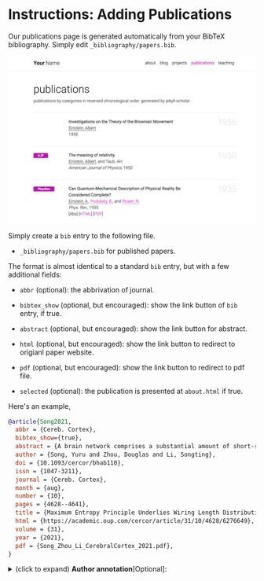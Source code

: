 # Instructions: Adding Publications

Our publications page is generated automatically from your BibTeX bibliography.
Simply edit `_bibliography/papers.bib`.
<p align="center"><img src="https://raw.githubusercontent.com/alshedivat/al-folio/master/assets/img/publications-screenshot.png" width=800></p>

Simply create a `bib` entry to the following file.
<!-- - `_bibliography/dissertations.bib` for dissertations. -->
- `_bibliography/papers.bib` for published papers.
<!-- - `_bibliography/preprints.bib` for preprints. -->

The format is almost identical to a standard `bib` entry, but with a few additional fields:
- `abbr` (optional): the abbrivation of journal.

- `bibtex_show` (optional, but encouraged): show the link button of `bib` entry, if true.
- `abstract` (optional, but encouraged): show the link button for abstract.
- `html` (optional, but encouraged): show the link button to redirect to origianl paper website.
- `pdf` (optional, but encouraged): show the link button to redirect to pdf file.
- `selected` (optional): the publication is presented at `about.html` if true.


Here's an example,

```bibtex
@article{Song2021,
  abbr = {Cereb. Cortex},
  bibtex_show={true},
  abstract = {A brain network comprises a substantial amount of short-range connections with an admixture of long-range connections. The portion of long-range connections in brain networks is observed to be quantitatively dissimilar across species. It is hypothesized that the length of connections is constrained by the spatial embedding of brain networks, yet fundamental principles that underlie the wiring length distribution remain unclear. By quantifying the structural diversity of a brain network using Shannon's entropy, here we show that the wiring length distribution across multiple species—including Drosophila, mouse, macaque, human, and C. elegans—follows the maximum entropy principle (MAP) under the constraints of limited wiring material and the spatial locations of brain areas or neurons. In addition, by considering stochastic axonal growth, we propose a network formation process capable of reproducing wiring length distributions of the 5 species, thereby implementing MAP in a biologically plausible manner. We further develop a generative model incorporating MAP, and show that, for the 5 species, the generated network exhibits high similarity to the real network. Our work indicates that the brain connectivity evolves to be structurally diversified by maximizing entropy to support efficient interareal communication, providing a potential organizational principle of brain networks.},
  author = {Song, Yuru and Zhou, Douglas and Li, Songting},
  doi = {10.1093/cercor/bhab110},
  issn = {1047-3211},
  journal = {Cereb. Cortex},
  month = {aug},
  number = {10},
  pages = {4628--4641},
  title = {Maximum Entropy Principle Underlies Wiring Length Distribution in Brain Networks},
  html = {https://academic.oup.com/cercor/article/31/10/4628/6276649},
  volume = {31},
  year = {2021},
  pdf = {Song_Zhou_Li_CerebralCortex_2021.pdf},
}
```

<details><summary>(click to expand) <strong>Author annotation</strong>[Optional]:</summary>

You can add meta-information about your own in `_data/coauthors.yml` and Jekyll will insert links to your webpages automatically.
The coauthor data format in `_data/coauthors.yml` is as follows,
```
"Li":
  - firstname: ["Songting", "S."]
    url: https://ins.sjtu.edu.cn/people/songtingli/

"Zhou":
  - firstname: ["Douglas", "D."]
    url: https://ins.sjtu.edu.cn/people/zdz/ 

"Tian":
  - firstname: ["Zhong-qi K.", "Zhong-qi Kyle", "Z. K.", "Zhong-qi", "Z."]
    url: https://lcns-sjtu.github.io/people/zhongqi_tian/ 

```
If the entry matches one of the combinations of the last names and the first names, it will be highlighted and linked to the url provided.

</details>
